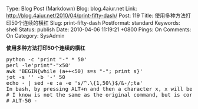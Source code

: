 Type: Blog Post (Markdown)
Blog: blog.4aiur.net
Link: http://blog.4aiur.net/2010/04/print-fifty-dash/
Post: 119
Title: 使用多种方法打印50个连续的横杠
Slug: print-fifty-dash
Postformat: standard
Keywords: shell
Status: publish
Date: 2010-04-06 11:19:21 +0800
Pings: On
Comments: On
Category: SysAdmin

**使用多种方法打印50个连续的横杠**

<pre lang="bash">python -c 'print "-" * 50'
perl -le'print"-"x50'
awk 'BEGIN{while (a++<50) s=s "-"; print s}'
jot -s '' -b '-' 50
echo - | sed -e :a -e 's/^.\{1,50\}$/&-/;ta'
In bash, by pressing ALT+n and then a character x, x will be printed n times
# I know is not the same as the original command, but is correlated.
# ALT-50 -
</pre>
